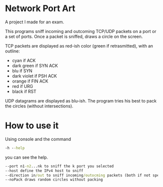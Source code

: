 # Network Port Art
A project I made for an exam.

This programs sniff incoming and outcoming TCP/UDP packets on a port or a set of ports.
Once a packet is sniffed, draws a circle on the screen.

TCP packets are displayed as red-ish color (green if retrasmitted), with an outline:
- cyan        if ACK
- dark green  if SYN ACK
- blu         if SYN
- dark violet if PSH ACK
- orange      if FIN ACK
- red         if URG
- black       if RST

UDP datagrams are displayed as blu-ish.
The program tries his best to pack the circles (without intersections).

# How to use it
Using console and the command
```cmd
-h --help
```
you can see the help.
```cmd
--port n1-n2...nk to sniff the k port you selected
--host define the IPv4 host to sniff
--direction in/out to sniff incoming/outocming packets (both if not specified)
--noPack draws random circles without packing
```
